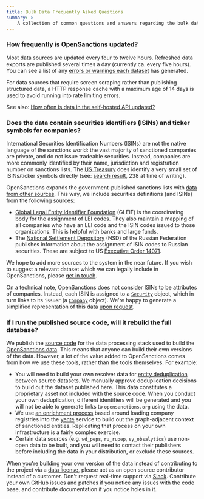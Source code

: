 ```yaml
---
title: Bulk Data Frequently Asked Questions
summary: >
    A collection of common questions and answers regarding the bulk data exports released by OpenSanctions, and the file formats that are offered.
---
```


### <a id="updates"></a> How frequently is OpenSanctions updated?

Most data sources are updated every four to twelve hours. Refreshed data exports are published several times a day (currently ca. every five hours). You can see a list of any [errors or warnings each dataset](/issues/) has generated.

For data sources that require screen scraping rather than publishing structured data, a HTTP response cache with a maximum age of 14 days is used to avoid running into rate limiting errors.

See also: [How often is data in the self-hosted API updated?](/docs/yente/faq/#updates)


### <a id="securities"></a> Does the data contain securities identifiers (ISINs) and ticker symbols for companies?

International Securities Identification Numbers (ISINs) are not the native language of the sanctions world: the vast majority of sanctioned companies are private, and do not issue tradeable securities. Instead, companies are more commonly identified by their name, jurisdiction and registration number on sanctions lists. The [US Treasury](/datasets/us_ofac_sdn/) does identify a very small set of ISINs/ticker symbols directly (see: [search result](https://www.opensanctions.org/search/?scope=sanctions&schema=Security), 238 at time of writing).

OpenSanctions expands the government-published sanctions lists with [data from other sources](/docs/enrichment). This way, we include securities definitions (and ISINs) from the following sources:

* [Global Legal Entity Identifier Foundation](/datasets/gleif/) (GLEIF) is the coordinating body for the assignment of LEI codes. They also maintain a mapping of all companies who have an LEI code and the ISIN codes issued to those organizations. This is helpful with banks and large funds.
* The [National Settlement Depository](/datasets/ru_nsd_isin/) (NSD) of the Russian Federation publishes information about the assignment of ISIN codes to Russian securities. These are subject to US [Executive Order 14071](https://ofac.treasury.gov/sanctions-programs-and-country-information/russian-harmful-foreign-activities-sanctions).

We hope to add more sources to the system in the near future. If you wish to suggest a relevant dataset which we can legally include in OpenSanctions, please [get in touch](/contact/).

On a technical note, OpenSanctions does not consider ISINs to be attributes of companies. Instead, each ISIN is assigned to a [`Security`](/reference/#schema.Security) object, which in turn links to its `issuer` (a [`Company`](/reference/#schema.Company) object). We're happy to generate a simplified representation of this data [upon request](/contact/).


### <a id="replication"></a> If I run the published source code, will it rebuild the full database?

We publish the [source code](https://github.com/opensanctions) for the data processing stack used to build the [OpenSanctions data](/datasets/default/). This means that anyone can build their own versions of the data. However, a lot of the value added to OpenSanctions comes from how we use these tools, rather than the tools themselves. For example:

* You will need to build your own resolver data for [entity deduplication](/docs/identifiers) between source datasets. We manually approve deduplication decisions to build out the dataset published here. This data constitutes a proprietary asset not included with the source code. When you conduct your own deduplication, different identifiers will be generated and you will not be able to generate links to `opensanctions.org` using the data.
* We use [an enrichment process](/docs/enrichment/) based around loading company registries into the [yente](/docs/yente/) service to build out the graph-adjacent context of sanctioned entities. Replicating that process on your own infrastructure is a fairly complex exercise.
* Certain data sources (e.g. `wd_peps`, `ru_rupep`, `sy_obsalytics`) use non-open data to be built, and you will need to contact their publishers before including the data in your distribution, or exclude these sources.

When you're building your own version of the data instead of contributing to the project via a [data license](/licensing/), please act as an open source contributor instead of a customer. Don't request real-time support via [Slack](/slack/). Contribute your own GitHub issues and patches if you notice any issues with the code base, and contribute documentation if you notice holes in it.
